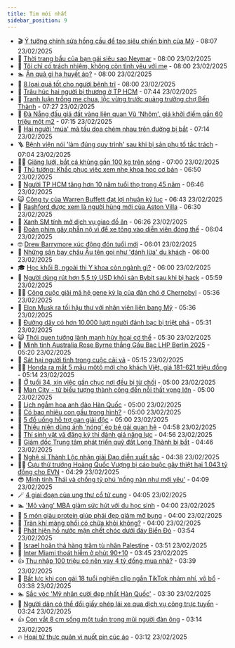 ```yaml
---
title: Tim mới nhất
sidebar_position: 9
---
```


<!-- vnexpress-tin-moi-nhat:START -->
- 🎬 [Ý tưởng chỉnh sửa hồng cầu để tạo siêu chiến binh của Mỹ](https://vnexpress.net/y-tuong-chinh-sua-hong-cau-de-tao-sieu-chien-binh-cua-my-4842475.html) - 08:07 23/02/2025
- 🐎 [Thời trang bầu của bạn gái siêu sao Neymar](https://vnexpress.net/thoi-trang-bau-cua-ban-gai-sieu-sao-neymar-4852943.html) - 08:00 23/02/2025
- 🦍 [Tôi chỉ có trách nhiệm, không còn tình yêu với mẹ](https://vnexpress.net/toi-chi-co-trach-nhiem-khong-con-tinh-yeu-voi-me-4852886.html) - 08:00 23/02/2025
- 🏊 [Ăn quả gì hạ huyết áp?](https://vnexpress.net/an-qua-gi-ha-huyet-ap-4852899.html) - 08:00 23/02/2025
- 🎊 [8 loại quả tốt cho người bệnh trĩ](https://vnexpress.net/8-loai-qua-tot-cho-nguoi-benh-tri-4852843.html) - 08:00 23/02/2025
- 🎃 [Trâu húc hai người bị thương ở TP HCM](https://vnexpress.net/trau-huc-hai-nguoi-bi-thuong-o-tp-hcm-4852989.html) - 07:44 23/02/2025
- 🧰 [Tranh luận trồng me chua, lộc vừng trước quảng trường chợ Bến Thành](https://vnexpress.net/tranh-luan-trong-me-chua-loc-vung-truoc-quang-truong-cho-ben-thanh-4852936.html) - 07:27 23/02/2025
- 🔭 [Đà Nẵng đấu giá đất vàng liên quan Vũ &#39;Nhôm&#39;, giá khởi điểm gần 60 triệu một m2](https://vnexpress.net/da-nang-dau-gia-dat-vang-lien-quan-vu-nhom-gia-khoi-diem-gan-60-trieu-mot-m2-4852972.html) - 07:15 23/02/2025
- 🫶 [Hai người &#39;múa&#39; mã tấu dọa chém nhau trên đường bị bắt](https://vnexpress.net/hai-nguoi-mua-ma-tau-doa-chem-nhau-tren-duong-bi-bat-4852974.html) - 07:14 23/02/2025
- 🪜 [Bệnh viện nói &#39;làm đúng quy trình&#39; sau khi bị sản phụ tố tắc trách](https://vnexpress.net/benh-vien-noi-lam-dung-quy-trinh-sau-khi-bi-san-phu-to-tac-trach-4852931.html) - 07:04 23/02/2025
- 👨‍🏫 [Giăng lưới, bắt cá khủng gần 100 kg trên sông](https://vnexpress.net/chuyen-la-giang-luoi-bat-ca-khung-gan-100-kg-tren-song-4852930.html) - 07:00 23/02/2025
- 🎊 [Thủ tướng: Khắc phục việc xem nhẹ khoa học cơ bản](https://vnexpress.net/thu-tuong-khac-phuc-viec-xem-nhe-khoa-hoc-co-ban-4852910.html) - 06:50 23/02/2025
- 🎊 [Người TP HCM tăng hơn 10 năm tuổi thọ trong 45 năm](https://vnexpress.net/nguoi-tp-hcm-tang-hon-10-nam-tuoi-tho-trong-45-nam-4852915.html) - 06:46 23/02/2025
- 😺 [Công ty của Warren Buffett đạt lợi nhuận kỷ lục](https://vnexpress.net/cong-ty-cua-warren-buffett-dat-loi-nhuan-ky-luc-4852954.html) - 06:43 23/02/2025
- 🐘 [Rashford được xem là người hùng mới của Aston Villa](https://vnexpress.net/rashford-duoc-xem-la-nguoi-hung-moi-cua-aston-villa-4852875.html) - 06:30 23/02/2025
- 🌁 [Xanh SM tính mở dịch vụ giao đồ ăn](https://vnexpress.net/xanh-sm-tinh-mo-dich-vu-giao-do-an-4852946.html) - 06:26 23/02/2025
- 🐲 [Đoàn phim gây phẫn nộ vì để xe tông vào diễn viên đóng thế](https://vnexpress.net/doan-phim-gay-phan-no-vi-de-xe-tong-vao-dien-vien-dong-the-4852934.html) - 06:04 23/02/2025
- 🤓 [Drew Barrymore xúc động đón tuổi mới](https://vnexpress.net/drew-barrymore-xuc-dong-don-tuoi-moi-4852928.html) - 06:01 23/02/2025
- 💪 [Những sân bay châu Âu tên gọi như &#39;đánh lừa&#39; du khách](https://vnexpress.net/nhung-san-bay-chau-au-ten-goi-nhu-danh-lua-du-khach-4852895.html) - 06:00 23/02/2025
- 🎓 [Học khối B, ngoài thi Y khoa còn ngành gì?](https://vnexpress.net/hoc-khoi-b-ngoai-thi-y-khoa-con-nganh-gi-4852800.html) - 06:00 23/02/2025
- 🫣 [Người dùng rút hơn 5,5 tỷ USD khỏi sàn Bybit sau khi bị hack](https://vnexpress.net/nguoi-dung-rut-hon-5-5-ty-usd-khoi-san-bybit-sau-khi-bi-hack-4852921.html) - 05:59 23/02/2025
- 🧑‍💻 [Công cuộc giải mã hệ gene kỳ lạ của đàn chó ở Chernobyl](https://vnexpress.net/cong-cuoc-giai-ma-he-gene-ky-la-cua-dan-cho-o-chernobyl-4852959.html) - 05:36 23/02/2025
- 🐲 [Elon Musk ra tối hậu thư với nhân viên liên bang Mỹ](https://vnexpress.net/elon-musk-ra-toi-hau-thu-voi-nhan-vien-lien-bang-my-4852950.html) - 05:36 23/02/2025
- 🌝 [Đường dây có hơn 10.000 lượt người đánh bạc bị triệt phá](https://vnexpress.net/duong-day-co-hon-10-000-luot-nguoi-danh-bac-bi-triet-pha-4852955.html) - 05:31 23/02/2025
- 😺 [Thói quen tưởng lành mạnh hủy hoại cơ thể](https://vnexpress.net/thoi-quen-tuong-lanh-manh-huy-hoai-co-the-4852922.html) - 05:30 23/02/2025
- 🐎 [Minh tinh Australia Rose Byrne thắng Gấu Bạc LHP Berlin 2025](https://vnexpress.net/minh-tinh-australia-rose-byrne-thang-gau-bac-lhp-berlin-2025-4852938.html) - 05:20 23/02/2025
- 🎡 [Sát hại người tình trong cuộc cãi vã](https://vnexpress.net/sat-hai-nguoi-tinh-trong-cuoc-cai-va-4852957.html) - 05:15 23/02/2025
- 👨‍🏫 [Honda ra mắt 5 mẫu môtô mới cho khách Việt, giá 181-621 triệu đồng](https://vnexpress.net/honda-ra-mat-5-mau-moto-moi-cho-khach-viet-gia-181-621-trieu-dong-4852894.html) - 05:14 23/02/2025
- 🦆 [Ở tuổi 34, xin việc gần chục nơi đều bị từ chối](https://vnexpress.net/o-tuoi-34-xin-viec-gan-chuc-noi-deu-bi-tu-choi-4852885.html) - 05:00 23/02/2025
- 🚦 [Man City - từ biểu tượng thành công đến nỗi thất vọng lớn](https://vnexpress.net/man-city-tu-bieu-tuong-thanh-cong-den-noi-that-vong-lon-4852735.html) - 05:00 23/02/2025
- 💫 [Lịch ngắm hoa anh đào Hàn Quốc](https://vnexpress.net/lich-ngam-hoa-anh-dao-han-quoc-4852581.html) - 05:00 23/02/2025
- 🎉 [Có bao nhiêu con gấu trong hình?](https://vnexpress.net/cau-do-iq-thu-tai-tinh-mat-co-bao-nhieu-con-gau-trong-hinh-4848517.html) - 05:00 23/02/2025
- 🌋 [5 đồ uống hỗ trợ gan giải độc](https://vnexpress.net/5-do-uong-ho-tro-gan-giai-doc-4852879.html) - 05:00 23/02/2025
- 🤖 [Thiếu niên dùng ảnh &#39;nóng&#39; ép bé gái quan hệ](https://vnexpress.net/thieu-nien-dung-anh-nong-ep-be-gai-quan-he-4852947.html) - 04:58 23/02/2025
- 🦏 [Thí sinh vật vã đăng ký thi đánh giá năng lực](https://vnexpress.net/thi-sinh-vat-va-dang-ky-thi-danh-gia-nang-luc-4852949.html) - 04:56 23/02/2025
- 🦩 [Giám đốc Trung tâm phát triển quỹ đất Long Thành bị bắt](https://vnexpress.net/giam-doc-trung-tam-phat-trien-quy-dat-long-thanh-bi-bat-4852941.html) - 04:46 23/02/2025
- 👺 [Nghệ sĩ Thành Lộc nhận giải Đạo diễn xuất sắc](https://vnexpress.net/nghe-si-thanh-loc-nhan-giai-dao-dien-xuat-sac-4852916.html) - 04:38 23/02/2025
- 🧑‍🏫 [Cựu thứ trưởng Hoàng Quốc Vượng bị cáo buộc gây thiệt hại 1.043 tỷ đồng cho EVN](https://vnexpress.net/cuu-thu-truong-hoang-quoc-vuong-bi-cao-buoc-gay-thiet-hai-1-043-ty-dong-cho-evn-4852933.html) - 04:29 23/02/2025
- 😎 [Minh tinh Thái và chồng tỷ phú &#39;nồng nàn như mới yêu&#39;](https://vnexpress.net/minh-tinh-thai-va-chong-ty-phu-nong-nan-nhu-moi-yeu-4852925.html) - 04:09 23/02/2025
- 🪄 [4 giai đoạn của ung thư cổ tử cung](https://vnexpress.net/4-giai-doan-cua-ung-thu-co-tu-cung-4850420.html) - 04:05 23/02/2025
- 🏊 [&#39;Mỏ vàng&#39; MBA giảm sức hút với du học sinh](https://vnexpress.net/mo-vang-mba-giam-suc-hut-voi-du-hoc-sinh-4847009.html) - 04:00 23/02/2025
- 💃 [5 món giàu protein giúp phái đẹp giảm mỡ bụng](https://vnexpress.net/5-mon-giau-protein-giup-phai-dep-giam-mo-bung-4852860.html) - 04:00 23/02/2025
- 🦆 [Tràn khí màng phổi có chữa khỏi không?](https://vnexpress.net/tran-khi-mang-phoi-co-chua-khoi-khong-4852849.html) - 04:00 23/02/2025
- 🎊 [Phát hiện hồ nước mặn chết chóc dưới đáy Biển Đỏ](https://vnexpress.net/phat-hien-ho-nuoc-man-chet-choc-duoi-day-bien-do-4852918.html) - 03:54 23/02/2025
- 👺 [Israel hoãn thả hàng trăm tù nhân Palestine](https://vnexpress.net/israel-hoan-tha-hang-tram-tu-nhan-palestine-4852917.html) - 03:51 23/02/2025
- 🎡 [Inter Miami thoát hiểm ở phút 90+10](https://vnexpress.net/inter-miami-thoat-hiem-o-phut-90-10-4852914.html) - 03:45 23/02/2025
- 👍 [Thu nhập 100 triệu có nên vay 4 tỷ đồng mua nhà?](https://vnexpress.net/thu-nhap-100-trieu-co-nen-vay-4-ty-dong-mua-nha-4852256.html) - 03:39 23/02/2025
- 🐎 [Bất lực khi con gái 18 tuổi nghiện clip ngắn TikTok nhảm nhí, vô bổ](https://vnexpress.net/bat-luc-khi-con-gai-18-tuoi-nghien-clip-ngan-tiktok-nham-nhi-vo-bo-4852911.html) - 03:38 23/02/2025
- 🏊 [Sắc vóc &#39;Mỹ nhân cười đẹp nhất Hàn Quốc&#39;](https://vnexpress.net/sac-voc-my-nhan-cuoi-dep-nhat-han-quoc-4852907.html) - 03:30 23/02/2025
- 🦩 [Người dân có thể đổi giấy phép lái xe qua dịch vụ công trực tuyến](https://vnexpress.net/nguoi-dan-co-the-doi-giay-phep-lai-xe-qua-dich-vu-cong-truc-tuyen-4852906.html) - 03:24 23/02/2025
- 👍 [Con vắt 8 cm sống một tuần trong mũi người đàn ông](https://vnexpress.net/con-vat-8-cm-song-mot-tuan-trong-mui-nguoi-dan-ong-4852822.html) - 03:14 23/02/2025
- 🔥 [Hoại tử thực quản vì nuốt pin cúc áo](https://vnexpress.net/hoai-tu-thuc-quan-vi-nuot-pin-cuc-ao-4852904.html) - 03:12 23/02/2025<!-- vnexpress-tin-moi-nhat:END -->

